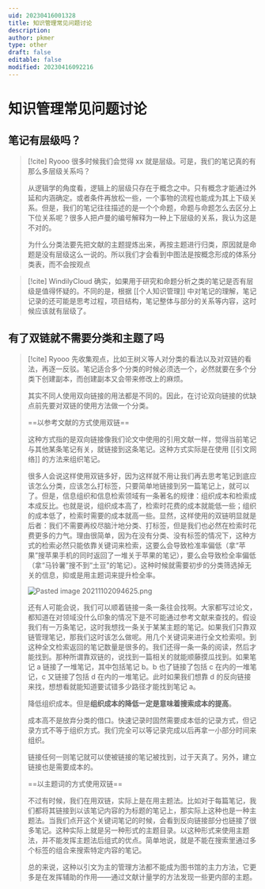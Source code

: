 ```yaml
---
uid: 20230416001328
title: 知识管理常见问题讨论
description: 
author: pkmer
type: other
draft: false
editable: false
modified: 20230416092216
---
```


# 知识管理常见问题讨论

## 笔记有层级吗？

> [!cite] Ryooo
> 很多时候我们会觉得 xx 就是层级。可是，我们的笔记真的有那么多层级关系吗？
>
> 从逻辑学的角度看，逻辑上的层级只存在于概念之中。只有概念才能通过外延和内涵确定。或者条件再放松一些，一个事物的流程也能成为其上下级关系。但是，我们的笔记往往描述的是一个个命题，命题与命题怎么去区分上下位关系呢？很多人把卢曼的编号解释为一种上下层级的关系，我认为这是不对的。
>
> 为什么分类法要先把文献的主题提炼出来，再按主题进行归类，原因就是命题是没有层级这么一说的。所以我们才会看到中图法是按概念形成的体系分类表，而不会按观点

> [!cite] WindilyCloud
> 确实，如果用于研究和命题分析之类的笔记是否有层级是值得怀疑的。不同的是，根据 [[个人知识管理]] 中对笔记的理解，笔记记录的还可能是思考过程，项目结构，笔记整体与部分的关系等内容，这时候应该就有层级了。


## 有了双链就不需要分类和主题了吗

> [!cite] Ryooo
> 先收集观点，比如王树义等人对分类的看法以及对双链的看法，再逐一反驳。笔记适合多个分类的时候必须选一个，必然就要在多个分类下创建副本，而创建副本又会带来修改上的麻烦。
>
> 其实不同人使用双向链接的用法都是不同的。因此，在讨论双向链接的优缺点前先要对双链的使用方法做一个分类。
>
> ==以参考文献的方式使用双链==
>
> 这种方式指的是双向链接像我们论文中使用的引用文献一样，觉得当前笔记与其他某条笔记有关，就链接到这条笔记。这种方式实际是在使用 [[引文网络]] 的方法来组织笔记。
>
> 很多人会说这样使用双链多好，因为这样就不用让我们再去思考笔记到底应该怎么分类，应该怎么打标签，只要简单地链接到另一篇笔记上，就可以了。但是，信息组织和信息检索领域有一条著名的规律：组织成本和检索成本成反比。也就是说，组织成本高了，检索时花费的成本就能低一些；组织的成本低了，检索时需要的成本就高一些。显然，这样使用的双链明显就是后者：我们不需要再绞尽脑汁地分类、打标签，但是我们也必然在检索时花费更多的力气。理由很简单，因为在没有分类、没有标签的情况下，这种方式的检索必然只能依靠关键词来检索，这要么会导致检准率偏低（拿“苹果”搜苹果手机的同时返回了一堆关于苹果的笔记），要么会导致检全率偏低（拿“马铃薯”搜不到“土豆”的笔记）。这种时候就需要初步的分类筛选掉无关的信息，抑或是用主题词来提升检全率。
>
> ![Pasted image 20211102094625.png](https://cdn.pkmer.cn/images/3491812f2c5ccc9b6b912751f1d9f61c_MD5.png!pkmer)
>
> 还有人可能会说，我们可以顺着链接一条一条往会找啊。大家都写过论文，都知道在对领域没什么印象的情况下是不可能通过参考文献来查找的。假设我们有一万条笔记，这时我想找一条关于某某主题的笔记。如果我们只靠双链管理笔记，那我们这时该怎么做呢。用几个关键词来进行全文检索呗。到这种全文检索返回的笔记数量是很多的。我们还得一条一条的阅读，然后才能找到。那种所谓靠双链的，说找到一篇相关的就能顺藤摸瓜找到。如果笔记 a 链接了一堆笔记，其中包括笔记 b。b 也了链接了包括 c 在内的一堆笔记，c 又链接了包括 d 在内的一堆笔记。此时如果我们想靠 d 的反向链接来找，想想看就能知道要试错多少路径才能找到笔记 a。
>
> 降低组织成本。但是**组织成本的降低一定是意味着搜索成本的提高**。
>
> 成本高不是放弃分类的借口。快速记录时固然需要成本低的记录方式，但记录方式不等于组织方式。我们完全可以等记录完成以后再拿一小部分时间来组织。
>
> 链接任何一则笔记就可以使被链接的笔记被找到，过于天真了。另外，建立链接也是需要成本的。
>
> ==以主题词的方式使用双链==
>
> 不过有时候，我们在用双链，实际上是在用主题法。比如对于每篇笔记，我们都将其链接到以该笔记内容的为标题的笔记上，那实际上这种也是一种主题法。当我们点开这个关键词笔记的时候，会看到反向链接部分也链接了很多笔记。这种实际上就是另一种形式的主题目录。以这种形式来使用主题法，并不能发挥主题法后组式的优点。简单地说，就是不能在搜索里通过多个标签的组合来搜索特定内容的笔记。
>
> 总的来说，这种以引文为主的管理方法都不能成为图书馆的主力方法，它更多是在发挥辅助的作用——通过文献计量学的方法发现一些更内部的主题。
